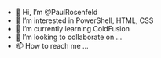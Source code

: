 - 👋 Hi, I’m @PaulRosenfeld
- 👀 I’m interested in PowerShell, HTML, CSS
- 🌱 I’m currently learning ColdFusion
- 💞️ I’m looking to collaborate on ...
- 📫 How to reach me ...

<!---
PaulRosenfeld/PaulRosenfeld is a ✨ special ✨ repository because its `README.md` (this file) appears on your GitHub profile.
You can click the Preview link to take a look at your changes.
--->
